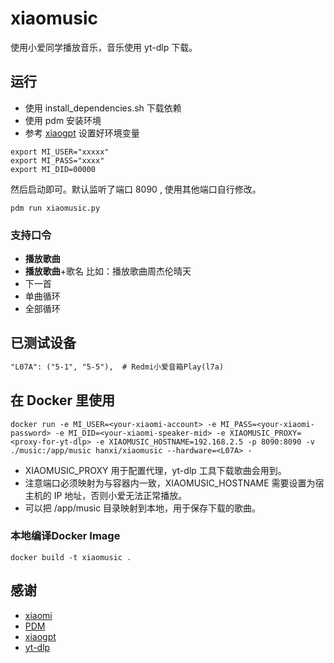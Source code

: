 # xiaomusic

使用小爱同学播放音乐，音乐使用 yt-dlp 下载。

## 运行

- 使用 install_dependencies.sh 下载依赖
- 使用 pdm 安装环境
- 参考 [xiaogpt](https://github.com/yihong0618/xiaogpt) 设置好环境变量

```shell
export MI_USER="xxxxx"
export MI_PASS="xxxx"
export MI_DID=00000
```

然后启动即可。默认监听了端口 8090 , 使用其他端口自行修改。

```shell
pdm run xiaomusic.py
````

### 支持口令

- **播放歌曲**
- **播放歌曲**+歌名 比如：播放歌曲周杰伦晴天
- 下一首
- 单曲循环
- 全部循环

## 已测试设备

```txt
"L07A": ("5-1", "5-5"),  # Redmi小爱音箱Play(l7a)
````

## 在 Docker 里使用

```shell
docker run -e MI_USER=<your-xiaomi-account> -e MI_PASS=<your-xiaomi-password> -e MI_DID=<your-xiaomi-speaker-mid> -e XIAOMUSIC_PROXY=<proxy-for-yt-dlp> -e XIAOMUSIC_HOSTNAME=192.168.2.5 -p 8090:8090 -v ./music:/app/music hanxi/xiaomusic --hardware=<L07A> -
```

- XIAOMUSIC_PROXY 用于配置代理，yt-dlp 工具下载歌曲会用到。
- 注意端口必须映射为与容器内一致，XIAOMUSIC_HOSTNAME 需要设置为宿主机的 IP 地址，否则小爱无法正常播放。
- 可以把 /app/music 目录映射到本地，用于保存下载的歌曲。

### 本地编译Docker Image

```shell
docker build -t xiaomusic .
```

## 感谢

- [xiaomi](https://www.mi.com/)
- [PDM](https://pdm.fming.dev/latest/)
- [xiaogpt](https://github.com/yihong0618/xiaogpt)
- [yt-dlp](https://github.com/yt-dlp/yt-dlp)

